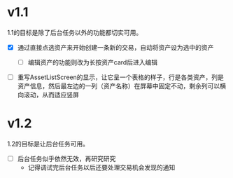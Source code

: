 # v1.1
1.1的目标是除了后台任务以外的功能都切实可用。

* [x] 通过直接点选资产来开始创建一条新的交易，自动将资产设为选中的资产
    * [ ] 编辑资产的功能则改为长按资产card后进入编辑
* [ ] 重写AssetListScreen的显示，让它呈一个表格的样子，行是各类资产，列是资产信息，然后最左边的一列（资产名称）在屏幕中固定不动，剩余列可以横向滚动，从而适应竖屏




# v1.2
1.2的目标是让后台任务可用。

* [ ] 后台任务似乎依然无效，再研究研究
    * 记得调试完后台任务以后还要处理交易机会发现的通知